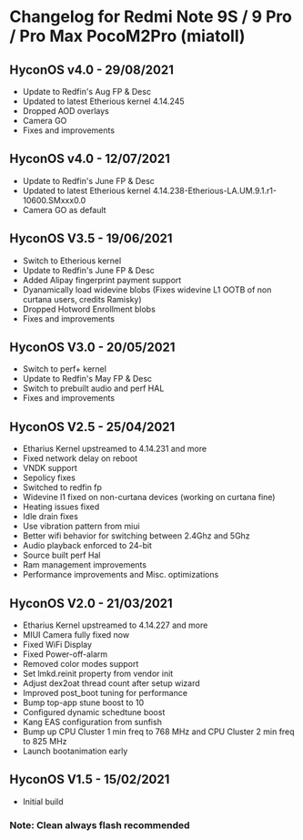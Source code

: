 # Changelog for Redmi Note 9S / 9 Pro / Pro Max  PocoM2Pro (miatoll)

## HyconOS v4.0 - 29/08/2021

- Update to Redfin's Aug FP & Desc
- Updated to latest Etherious kernel 4.14.245
- Dropped AOD overlays 
- Camera GO
- Fixes and improvements

## HyconOS v4.0 - 12/07/2021

- Update to Redfin's June FP & Desc
- Updated to latest Etherious kernel 4.14.238-Etherious-LA.UM.9.1.r1-10600.SMxxx0.0
- Camera GO as default 


## HyconOS V3.5 - 19/06/2021
- Switch to Etherious kernel
- Update to Redfin's June FP & Desc
- Added Alipay fingerprint payment support
- Dyanamically load widevine blobs (Fixes widevine L1 OOTB of non curtana users, credits Ramisky)
- Dropped Hotword Enrollment blobs
- Fixes and improvements

## HyconOS V3.0 - 20/05/2021
- Switch to perf+ kernel
- Update to Redfin's May FP & Desc
- Switch to prebuilt audio and perf HAL
- Fixes and improvements

## HyconOS V2.5 - 25/04/2021
- Etharius Kernel upstreamed to 4.14.231 and more
- Fixed network delay on reboot
- VNDK support
- Sepolicy fixes
- Switched to redfin fp
- Widevine l1 fixed on non-curtana devices (working on curtana fine)
- Heating issues fixed 
- Idle drain fixes 
- Use vibration pattern from miui
- Better wifi behavior for switching between 2.4Ghz and 5Ghz
- Audio playback enforced to 24-bit
- Source built perf Hal
- Ram management improvements
- Performance improvements and Misc. optimizations

## HyconOS V2.0 - 21/03/2021
- Etharius Kernel upstreamed to 4.14.227 and more
- MIUI Camera fully fixed now
- Fixed WiFi Display
- Fixed Power-off-alarm
- Removed color modes support
- Set lmkd.reinit property from vendor init
- Adjust dex2oat thread count after setup wizard
- Improved post_boot tuning for performance
- Bump top-app stune boost to 10
- Configured dynamic schedtune boost
- Kang EAS configuration from sunfish
- Bump up CPU Cluster 1 min freq to 768 MHz and CPU Cluster 2 min freq to 825 MHz
- Launch bootanimation early


## HyconOS V1.5 - 15/02/2021
- Initial build


### Note: Clean always flash recommended

